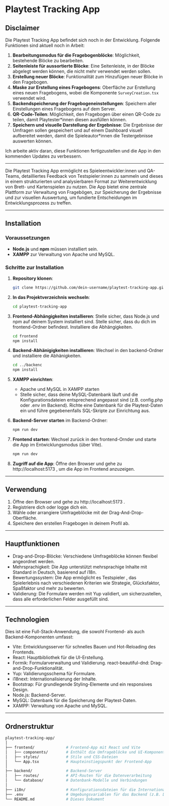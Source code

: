 # Playtest Tracking App

## Disclaimer
Die Playtest Tracking App befindet sich noch in der Entwicklung. Folgende Funktionen sind aktuell noch in Arbeit:

1. **Bearbeitungsmodus für die Fragebogenblöcke**: Möglichkeit, bestehende Blöcke zu bearbeiten.
2. **Seitenleiste für aussortierte Blöcke**: Eine Seitenleiste, in der Blöcke abgelegt werden können, die nicht mehr verwendet werden sollen.
3. **Erstellung neuer Blöcke**: Funktionalität zum Hinzufügen neuer Blöcke in den Fragebogen.
4. **Maske zur Erstellung eines Fragebogens**: Oberfläche zur Erstellung eines neuen Fragebogens, wobei die Komponente `SurveyCreation.tsx` verwendet wird.
5. **Backendspeicherung der Fragebogeneinstellungen**: Speichern aller Einstellungen eines Fragebogens auf dem Server.
6. **QR-Code-Teilen**: Möglichkeit, den Fragebogen über einen QR-Code zu teilen, damit Playtester*innen diesen ausfüllen können.
7. **Speichern und visuelle Darstellung der Ergebnisse**: Die Ergebnisse der Umfragen sollen gespeichert und auf einem Dashboard visuell aufbereitet werden, damit die Spieleautor*innen die Testergebnisse auswerten können.
   
Ich arbeite aktiv daran, diese Funktionen fertigzustellen und die App in den kommenden Updates zu verbessern.

---

Die Playtest Tracking App ermöglicht es Spieleentwickler:innen und QA-Teams, detailliertes Feedback von Testspieler:innen zu sammeln und dieses in einem strukturierten und analysierbaren Format zur Weiterentwicklung von Brett- und Kartenspielen zu nutzen. Die App bietet eine zentrale Plattform zur Verwaltung von Fragebögen, zur Speicherung der Ergebnisse und zur visuellen Auswertung, um fundierte Entscheidungen im Entwicklungsprozess zu treffen.

---

## Installation

### Voraussetzungen

- **Node.js** und **npm** müssen installiert sein.
- **XAMPP** zur Verwaltung von Apache und MySQL.

### Schritte zur Installation

1. **Repository klonen**:
   ```bash
   git clone https://github.com/dein-username/playtest-tracking-app.git
   ````
2. **In das Projektverzeichnis wechseln**:
   ````bash
   cd playtest-tracking-app
   ````
3. **Frontend-Abhängigkeiten installieren**:
   Stelle sicher, dass Node.js und npm auf deinem System installiert sind. Stelle sicher, dass du dich im frontend-Ordner befindest. Installiere die Abhängigkeiten.
   ````bash
   cd frontend
   npm install
   ````
   
4. **Backend-Abhänigigkeiten installieren**:
   Wechsel in den backend-Ordner und installiere die Abhänigkeiten.
   ````bash
   cd ../backenc
   npm install
   ````
   
5. **XAMPP einrichten**:
   - Apache und MySQL in XAMPP starten
   - Stelle sicher, dass deine MySQL-Datenbank läuft und die Konfigurationsdateien entsprechend angepasst sind (z.B. config.php oder .env im Backend).
Richte eine Datenbank für die Playtest-Daten ein und führe gegebenenfalls SQL-Skripte zur Einrichtung aus.

6. **Backend-Server starten** im Backend-Ordner:
   ````bash
   npm run dev
   ````

7. **Frontend starten**:
   Wechsel zurück in den frontend-Ornder und starte die App im Entwicklungsmodus (über Vite).
   ````bash
   npm run dev
   ````

8. **Zugriff auf die App**:
   Öffne den Browser und gehe zu http://localhost:5173 , um die App im Frontend anzuzeigen.
   
---

## Verwendung

1. Öffne den Browser und gehe zu http://localhost:5173 .
2. Registriere dich oder logge dich ein.
3. Wähle oder arrangiere Umfrageblöcke mit der Drag-And-Drop-Oberfläche.
4. Speichere den erstellen Fragebogen in deinem Profil ab.

---
## Hauptfunktionen
- Drag-and-Drop-Blöcke: Verschiedene Umfrageblöcke können flexibel angeordnet werden.
- Mehrsprachigkeit: Die App unterstützt mehrsprachige Inhalte mit Standard in Deutsch, basierend auf i18n.
- Bewertungssystem: Die App ermöglicht es Testspieler
, das Spielerlebnis nach verschiedenen Kriterien wie Strategie, Glücksfaktor, Spaßfaktor und mehr zu bewerten.
- Validierung: Die Formulare werden mit Yup validiert, um sicherzustellen, dass alle erforderlichen Felder ausgefüllt sind.

---

## Technologien
Dies ist eine Full-Stack-Anwendung, die sowohl Frontend- als auch Backend-Komponenten umfasst:

- Vite: Entwicklungsserver für schnelles Bauen und Hot-Reloading des Frontends.
- React: Hauptbibliothek für die UI-Erstellung.
- Formik: Formularverwaltung und Validierung.
react-beautiful-dnd: Drag-and-Drop-Funktionalität.
- Yup: Validierungsschema für Formulare.
- i18next: Internationalisierung der Inhalte.
- Bootstrap: Für grundlegende Styling-Elemente und ein responsives Design.
- Node.js: Backend-Server.
- MySQL: Datenbank für die Speicherung der Playtest-Daten.
- XAMPP: Verwaltung von Apache und MySQL.

---

## Ordnerstruktur
````bash
playtest-tracking-app/
│
├── frontend/              # Frontend-App mit React und Vite
│   ├── components/        # Enthält die Umfrageblöcke und UI-Komponenten
│   ├── styles/            # Stile und CSS-Dateien
│   └── App.tsx            # Haupteinstiegspunkt der Frontend-App
│
├── backend/               # Backend-Server
│   ├── routes/            # API-Routen für die Datenverarbeitung
│   └── database/          # Datenbank-Modelle und Verbindungen
│
├── i18n/                  # Konfigurationsdateien für die Internationalisierung
├── .env                   # Umgebungsvariablen für das Backend (z.B. DB-Zugang)
└── README.md              # Dieses Dokument
````

